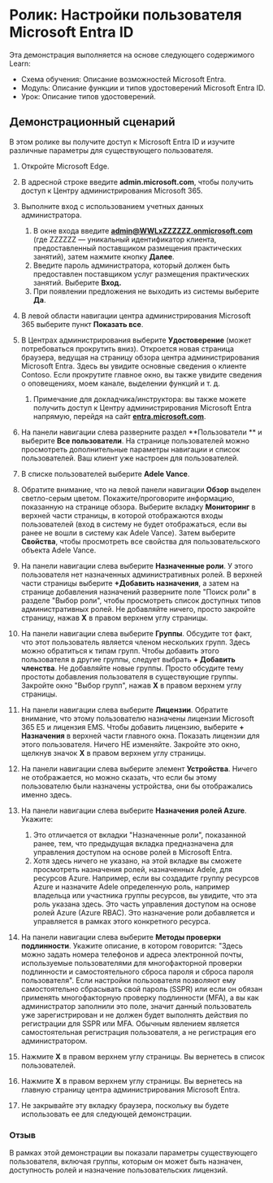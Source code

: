 <!---
---
Ролик: Название: "Изучите настройки пользователя Microsoft Entra ID" Схема обучения/Модуль/Урок: "Схема обучения. Описание возможностей Microsoft Entra; Модуль 1. Описание функции и типов удостоверений Microsoft Entra ID; Урок 3. Описание типов удостоверений Microsoft Entra"
---
--->

# Ролик: Настройки пользователя Microsoft Entra ID

Эта демонстрация выполняется на основе следующего содержимого Learn:

- Схема обучения: Описание возможностей Microsoft Entra.
- Модуль: Описание функции и типов удостоверений Microsoft Entra ID.
- Урок: Описание типов удостоверений.

## Демонстрационный сценарий

В этом ролике вы получите доступ к Microsoft Entra ID и изучите различные параметры для существующего пользователя.

1. Откройте Microsoft Edge.

1. В адресной строке введите **admin.microsoft.com**, чтобы получить доступ к Центру администрирования Microsoft 365.

1. Выполните вход с использованием учетных данных администратора.
    1. В окне входа введите **admin@WWLxZZZZZZ.onmicrosoft.com** (где ZZZZZZ — уникальный идентификатор клиента, предоставленный поставщиком размещения практических занятий), затем нажмите кнопку **Далее**.
    1. Введите пароль администратора, который должен быть предоставлен поставщиком услуг размещения практических занятий. Выберите **Вход.**
    1. При появлении предложения не выходить из системы выберите **Да**.

1. В левой области навигации центра администрирования Microsoft 365 выберите пункт **Показать все**.

1. В Центрах администрирования выберите **Удостоверение** (может потребоваться прокрутить вниз).  Откроется новая страница браузера, ведущая на страницу обзора центра администрирования Microsoft Entra. Здесь вы увидите основные сведения о клиенте Contoso. Если прокрутите главное окно, вы также увидите сведения о оповещениях, моем канале, выделении функций и т. д.  
    1. Примечание для докладчика/инструктора: вы также можете получить доступ к Центру администрирования Microsoft Entra напрямую, перейдя на сайт **[entra.microsoft.com](https://entra.microsoft.com)**.

1. На панели навигации слева разверните раздел **Пользователи ** и выберите **Все пользователи**.  На странице пользователей можно просмотреть дополнительные параметры навигации и список пользователей. Ваш клиент уже настроен для пользователей.

1. В списке пользователей выберите **Adele Vance**.

1. Обратите внимание, что на левой панели навигации **Обзор** выделен светло-серым цветом.  Покажите/проговорите информацию, показанную на странице обзора.  Выберите вкладку **Мониторинг** в верхней части страницы, в которой отображаются входы пользователей (вход в систему не будет отображаться, если вы ранее не вошли в систему как Adele Vance).  Затем выберите **Свойства**, чтобы просмотреть все свойства для пользовательского объекта Adele Vance.

1. На панели навигации слева выберите **Назначенные роли**.  У этого пользователя нет назначенных административных ролей.  В верхней части страницы выберите **+Добавить назначения**, а затем на странице добавления назначений разверните поле "Поиск роли" в разделе "Выбор роли", чтобы просмотреть список доступных типов административных ролей.  Не добавляйте ничего, просто закройте страницу, нажав **X** в правом верхнем углу страницы.

1. На панели навигации слева выберите **Группы**.  Обсудите тот факт, что этот пользователь является членом нескольких групп.  Здесь можно обратиться к типам групп.  Чтобы добавить этого пользователя в другие группы, следует выбрать **+ Добавить членства**.  Не добавляйте новые группы. Просто обсудите тему простоты добавления пользователя в существующие группы. Закройте окно "Выбор групп", нажав **X** в правом верхнем углу страницы.

1. На панели навигации слева выберите **Лицензии**. Обратите внимание, что этому пользователю назначены лицензии Microsoft 365 E5 и лицензия EMS.  Чтобы добавить лицензию, выберите **+ Назначения** в верхней части главного окна.  Показать лицензии для этого пользователя. Ничего НЕ изменяйте.  Закройте это окно, щелкнув значок **X** в правом верхнем углу страницы.

1. На панели навигации слева выберите элемент **Устройства**.  Ничего не отображается, но можно сказать, что если бы этому пользователю были назначены устройства, они бы отображались именно здесь.

1. На панели навигации слева выберите **Назначения ролей Azure**.  Укажите:
    1. Это отличается от вкладки "Назначенные роли", показанной ранее, тем, что предыдущая вкладка предназначена для управления доступом на основе ролей в Microsoft Entra.
    1. Хотя здесь ничего не указано, на этой вкладке вы сможете просмотреть назначения ролей, назначенных Adele, для ресурсов Azure. Например, если вы создадите группу ресурсов Azure и назначите Adele определенную роль, например владельца или участника группы ресурсов, вы увидите, что эта роль указана здесь. Это часть управления доступом на основе ролей Azure (Azure RBAC). Это назначение роли добавляется и управляется в рамках этого конкретного ресурса.

1. На панели навигации слева выберите **Методы проверки подлинности**.  Укажите описание, в котором говорится: "Здесь можно задать номера телефонов и адреса электронной почты, используемые пользователями для многофакторной проверки подлинности и самостоятельного сброса пароля и сброса пароля пользователя". Если настройки пользователя позволяют ему самостоятельно сбрасывать свой пароль (SSPR) или если он обязан применять многофакторную проверку подлинности (MFA), а вы как администратор заполнили это поле, значит данный пользователь уже зарегистрирован и не должен будет выполнять действия по регистрации для SSPR или MFA.  Обычным явлением является самостоятельная регистрация пользователя, а не регистрация его администратором.

1. Нажмите **X** в правом верхнем углу страницы. Вы вернетесь в список пользователей.

1. Нажмите **X** в правом верхнем углу страницы. Вы вернетесь на главную страницу центра администрирования Microsoft Entra.

1. Не закрывайте эту вкладку браузера, поскольку вы будете использовать ее для следующей демонстрации.

### Отзыв

В рамках этой демонстрации вы показали параметры существующего пользователя, включая группы, которым он может быть назначен, доступность ролей и назначение пользовательских лицензий.
